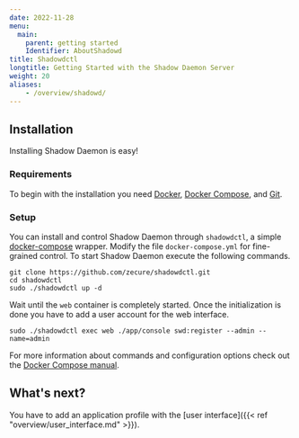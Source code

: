 ```yaml
---
date: 2022-11-28
menu:
  main:
    parent: getting started
    Identifier: AboutShadowd
title: Shadowdctl
longtitle: Getting Started with the Shadow Daemon Server
weight: 20
aliases:
    - /overview/shadowd/
---
```


## Installation

Installing Shadow Daemon is easy!

### Requirements

To begin with the installation you need [Docker](https://docs.docker.com/install/), [Docker Compose](https://docs.docker.com/compose/install/other/), and [Git](https://git-scm.com/).

### Setup

You can install and control Shadow Daemon through `shadowdctl`, a simple [docker-compose](https://docs.docker.com/compose/) wrapper.
Modify the file `docker-compose.yml` for fine-grained control.
To start Shadow Daemon execute the following commands.

    git clone https://github.com/zecure/shadowdctl.git
    cd shadowdctl
    sudo ./shadowdctl up -d

Wait until the `web` container is completely started.
Once the initialization is done you have to add a user account for the web interface.

    sudo ./shadowdctl exec web ./app/console swd:register --admin --name=admin

For more information about commands and configuration options check out the [Docker Compose manual](https://docs.docker.com/compose/).

## What's next?

You have to add an application profile with the [user interface]({{< ref "overview/user_interface.md" >}}).
